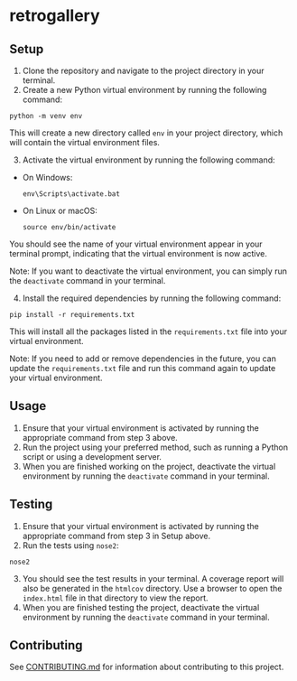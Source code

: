 # retrogallery

## Setup

1. Clone the repository and navigate to the project directory in your terminal.
2. Create a new Python virtual environment by running the following command:

  ```
  python -m venv env
  ```

This will create a new directory called `env` in your project directory, which will contain the virtual environment files.

3. Activate the virtual environment by running the following command:

- On Windows:

  ```
  env\Scripts\activate.bat
  ```
  
- On Linux or macOS:

  ```
  source env/bin/activate
  ```
  
You should see the name of your virtual environment appear in your terminal prompt, indicating that the virtual environment is now active.

Note: If you want to deactivate the virtual environment, you can simply run the `deactivate` command in your terminal.

4. Install the required dependencies by running the following command:

  ```
  pip install -r requirements.txt
  ```


This will install all the packages listed in the `requirements.txt` file into your virtual environment.

Note: If you need to add or remove dependencies in the future, you can update the `requirements.txt` file and run this command again to update your virtual environment.

## Usage

1. Ensure that your virtual environment is activated by running the appropriate command from step 3 above.
2. Run the project using your preferred method, such as running a Python script or using a development server.
3. When you are finished working on the project, deactivate the virtual environment by running the `deactivate` command in your terminal.

## Testing

1. Ensure that your virtual environment is activated by running the appropriate command from step 3 in Setup above.
2. Run the tests using `nose2`:

  ```
  nose2
  ```

3. You should see the test results in your terminal. A coverage report will also be generated in the `htmlcov` directory. Use a browser to open the `index.html` file in that directory to view the report.
4. When you are finished testing the project, deactivate the virtual environment by running the `deactivate` command in your terminal. 

## Contributing

See [CONTRIBUTING.md](CONTRIBUTING.md) for information about contributing to this project.